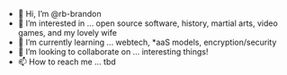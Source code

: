 - 👋 Hi, I’m @rb-brandon
- 👀 I’m interested in ... open source software, history, martial arts, video games, and my lovely wife
- 🌱 I’m currently learning ... webtech, *aaS models, encryption/security
- 💞️ I’m looking to collaborate on ... interesting things!
- 📫 How to reach me ... tbd

<!---
rb-brandon/rb-brandon is a ✨ special ✨ repository because its `README.md` (this file) appears on your GitHub profile.
You can click the Preview link to take a look at your changes.
--->
